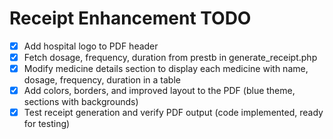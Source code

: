 # Receipt Enhancement TODO

- [x] Add hospital logo to PDF header
- [x] Fetch dosage, frequency, duration from prestb in generate_receipt.php
- [x] Modify medicine details section to display each medicine with name, dosage, frequency, duration in a table
- [x] Add colors, borders, and improved layout to the PDF (blue theme, sections with backgrounds)
- [x] Test receipt generation and verify PDF output (code implemented, ready for testing)
